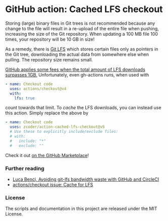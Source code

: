 # GitHub action: Cached LFS checkout

Storing (large) binary files in Git trees is not recommended because any change to the
file will result in a re-upload of the entire file when pushing, increasing the size of
the Git repository. When updating a 100 MB file 100 times, your repository will be 10 GB
in size!

As a remedy, there is [Git LFS](https://git-lfs.github.com/) which stores certain files
only as pointers in the Git tree, downloading the actual data from somewhere else when
pulling. The repository size remains small.

[GitHub applies some fees when the total amount of LFS downloads surpasses
1GB.](https://github.com/github/roadmap/issues/237) Unfortunately, even gh-actions runs,
when used with

```yaml
- name: Checkout code
  uses: actions/checkout@v4
  with:
    lfs: true
```

count towards that limit. To _cache_ the LFS downloads, you can instead use this action.
Simply replace the above by

```yaml
- name: Checkout code
  uses: zcoder/action-cached-lfs-checkout@v5
  # Use these to explicitly include/exclude files:
  # with:
  #   include: "*"
  #   exclude: ""
```

Check it out [on the GitHub
Marketplace](https://github.com/marketplace/actions/cached-lfs-checkout)!

### Further reading

- [Luca Benci, Avoiding git-lfs bandwidth waste with GitHub and
  CircleCI](https://www.develer.com/en/avoiding-git-lfs-bandwidth-waste-with-github-and-circleci/)
- [actions/checkout issue: Cache for
  LFS](https://github.com/actions/checkout/issues/165)

### License

The scripts and documentation in this project are released under the MIT License.
